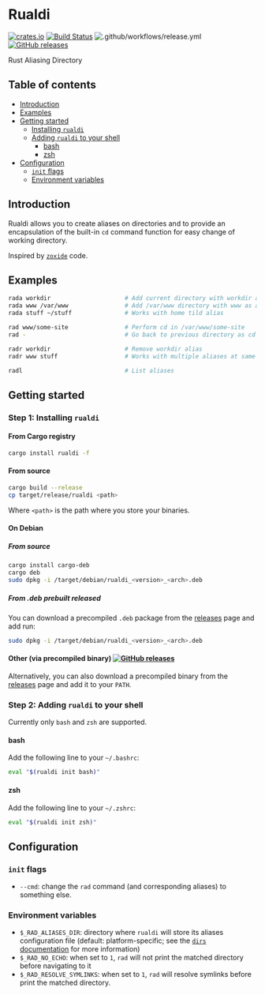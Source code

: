 # Rualdi

[![crates.io](https://img.shields.io/crates/v/rualdi)](https://crates.io/crates/rualdi)
[![Build Status](https://travis-ci.com/Jarsop/rualdi.svg?branch=master)](https://travis-ci.com/Jarsop/rualdi)
![.github/workflows/release.yml](https://github.com/Jarsop/rualdi/workflows/.github/workflows/release.yml/badge.svg)
[![GitHub releases](https://img.shields.io/github/v/release/Jarsop/rualdi?color=blue&label=github%20releases&sort=semver)](https://github.com/Jarsop/rualdi/releases)

Rust Aliasing Directory

## Table of contents

- [Introduction](#introduction)
- [Examples](#examples)
- [Getting started](#getting-started)
  - [Installing `rualdi`](#step-1-installing-rualdi)
  - [Adding `rualdi` to your shell](#step-3-adding-rualdi-to-your-shell)
    - [bash](#bash)
    - [zsh](#zsh)
- [Configuration](#configuration)
  - [`init` flags](#init-flags)
  - [Environment variables](#environment-variables)

## Introduction

Rualdi allows you to create aliases on directories and to provide
an encapsulation of the built-in `cd` command function for easy change of working directory.

Inspired by [`zoxide`](https://github.com/ajeetdsouza/zoxide) code.

## Examples
```sh
rada workdir                     # Add current directory with workdir as alias
rada www /var/www                # Add /var/www directory with www as alias
rada stuff ~/stuff               # Works with home tild alias

rad www/some-site                # Perform cd in /var/www/some-site
rad -                            # Go back to previous directory as cd do it

radr workdir                     # Remove workdir alias
radr www stuff                   # Works with multiple aliases at same time

radl                             # List aliases
```

## Getting started

### Step 1: Installing `rualdi`

#### From Cargo registry
```sh
cargo install rualdi -f
```

#### From source
```sh
cargo build --release
cp target/release/rualdi <path>
```
Where `<path>` is the path where you store your binaries.

#### On Debian

##### From source
```sh
cargo install cargo-deb
cargo deb
sudo dpkg -i /target/debian/rualdi_<version>_<arch>.deb
```

##### From .deb prebuilt released
You can download a precompiled `.deb` package from the
[releases](https://github.com/Jarsop/rualdi/releases) page and add run:

```sh
sudo dpkg -i /target/debian/rualdi_<version>_<arch>.deb
```

#### Other (via precompiled binary) [![GitHub releases](https://img.shields.io/github/v/release/Jarsop/rualdi?color=blue&label=github%20releases&sort=semver)](https://github.com/Jarsop/rualdi/releases)
Alternatively, you can also download a precompiled binary from the
[releases](https://github.com/Jarsop/rualdi/releases) page and add it to
your `PATH`.

### Step 2: Adding `rualdi` to your shell

Currently only `bash` and `zsh` are supported.

#### bash

Add the following line to your `~/.bashrc`:

```sh
eval "$(rualdi init bash)"
```

#### zsh

Add the following line to your `~/.zshrc`:

```sh
eval "$(rualdi init zsh)"
```

## Configuration

### `init` flags

- `--cmd`: change the `rad` command (and corresponding aliases) to something else.

### Environment variables

- `$_RAD_ALIASES_DIR`: directory where `rualdi` will store its aliases configuration file
  (default: platform-specific; see the [`dirs` documentation] for more information)
- `$_RAD_NO_ECHO`: when set to `1`, `rad` will not print the matched directory before navigating to it
- `$_RAD_RESOLVE_SYMLINKS`: when set to `1`, `rad` will resolve symlinks before print the matched directory.

[`dirs` documentation]: https://docs.rs/dirs/latest/dirs/fn.data_local_dir.html
